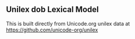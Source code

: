 Unilex dob Lexical Model
----------------------

This is built directly from Unicode.org unilex data at
https://github.com/unicode-org/unilex
